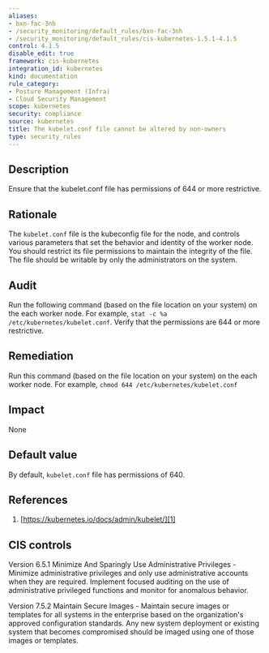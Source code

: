 ```yaml
---
aliases:
- bxn-fac-3nh
- /security_monitoring/default_rules/bxn-fac-3nh
- /security_monitoring/default_rules/cis-kubernetes-1.5.1-4.1.5
control: 4.1.5
disable_edit: true
framework: cis-kubernetes
integration_id: kubernetes
kind: documentation
rule_category:
- Posture Management (Infra)
- Cloud Security Management
scope: kubernetes
security: compliance
source: kubernetes
title: The kubelet.conf file cannot be altered by non-owners
type: security_rules
---
```


## Description

Ensure that the kubelet.conf file has permissions of 644 or more restrictive.

## Rationale

The `kubelet.conf` file is the kubeconfig file for the node, and controls various parameters that set the behavior and identity of the worker node. You should restrict its file permissions to maintain the integrity of the file. The file should be writable by only the administrators on the system.

## Audit

Run the following command (based on the file location on your system) on the each worker node. For example, `stat -c %a /etc/kubernetes/kubelet.conf`. Verify that the permissions are 644 or more restrictive.

## Remediation

Run this command (based on the file location on your system) on the each worker node. For example, `chmod 644 /etc/kubernetes/kubelet.conf`

## Impact

None

## Default value

By default, `kubelet.conf` file has permissions of 640.

## References

1. [https://kubernetes.io/docs/admin/kubelet/][1]

## CIS controls

Version 6.5.1 Minimize And Sparingly Use Administrative Privileges - Minimize administrative privileges and only use administrative accounts when they are required. Implement focused auditing on the use of administrative privileged functions and monitor for anomalous behavior. 

Version 7.5.2 Maintain Secure Images - Maintain secure images or templates for all systems in the enterprise based on the organization's approved configuration standards. Any new system deployment or existing system that becomes compromised should be imaged using one of those images or templates.

[1]: https://kubernetes.io/docs/admin/kubelet/
